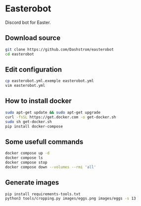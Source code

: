 # Easterobot

Discord bot for Easter.

## Download source

```bash
git clone https://github.com/Dashstrom/easterobot
cd easterobot
```

## Edit configuration

```bash
cp easterobot.yml.exemple easterobot.yml
vim easterobot.yml
```

## How to install docker

```bash
sudo apt-get update && sudo apt-get upgrade
curl -fsSL https://get.docker.com -o get-docker.sh
sudo sh get-docker.sh
pip install docker-compose
```

## Some usefull commands

```bash
docker compose up -d
docker compose ls
docker compose stop
docker compose down --volumes --rmi 'all'
```

## Generate images

```bash
pip install requirements-tools.txt
python3 tools/cropping.py images/eggs.png images/eggs -s 13
```
